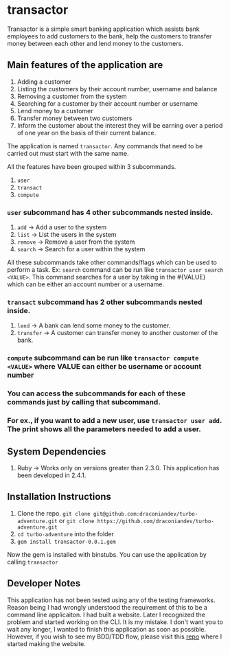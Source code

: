 # transactor

Transactor is a simple smart banking application which assists bank employees
to add customers to the bank, help the customers to transfer money between
each other and lend money to the customers.

## Main features of the application are

1. Adding a customer
1. Listing the customers by their account number, username and balance
1. Removing a customer from the system
1. Searching for a customer by their account number or username
1. Lend money to a customer
1. Transfer money between two customers
1. Inform the customer about the interest they will be earning over a period
    of one year on the basis of their current balance.

The application is named `transactor`. Any commands that need to be carried
out must start with the same name.

All the features have been grouped within 3 subcommands.

1. `user`
1. `transact`
1. `compute`

### `user` subcommand has 4 other subcommands nested inside.

1. `add` -> Add a user to the system
1. `list` -> List the users in the system
1. `remove` -> Remove a user from the system
1. `search` -> Search for a user within the system

All these subcommands take other commands/flags which can be used to perform a
task. Ex: `search` command can be run like `transactor user search <VALUE>`.
This command searches for a user by taking in the #{VALUE} which can be either
an account number or a username.

### `transact` subcommand has 2 other subcommands nested inside.

1. `lend` -> A bank can lend some money to the customer.
1. `transfer` -> A customer can transfer money to another customer of the
    bank.

### `compute` subcommand can be run like `transactor compute <VALUE>` where VALUE can either be username or account number

### You can access the subcommands for each of these commands just by calling that subcommand.

### For ex., if you want to add a new user, use `transactor user add`. The print shows all the parameters needed to add a user.

## System Dependencies

1. Ruby -> Works only on versions greater than 2.3.0. This application has been developed in 2.4.1.

## Installation Instructions

1. Clone the repo.
    `git clone git@github.com:draconiandev/turbo-adventure.git`
    or
    `git clone https://github.com/draconiandev/turbo-adventure.git`
1. `cd turbo-adventure` into the folder
1. `gem install transactor-0.0.1.gem`

Now the gem is installed with binstubs. You can use the application by calling `transactor`

## Developer Notes

This application has not been tested using any of the testing frameworks. Reason being I had wrongly understood
the requirement of this to be a command line applicaiton. I had built a website. Later I recognized the problem
and started working on the CLI. It is my mistake. I don't want you to wait any longer, I wanted to finish this
application as soon as possible. However, if you wish to see my BDD/TDD flow, please visit this [repo](https://github.com/draconiandev/fantastic-disco/) where I started
making the website.
